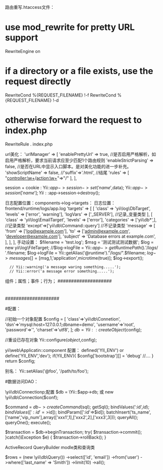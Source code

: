 路由重写.htaccess文件：
# use mod_rewrite for pretty URL support
RewriteEngine on
# if a directory or a file exists, use the request directly
RewriteCond %{REQUEST_FILENAME} !-f
RewriteCond %{REQUEST_FILENAME} !-d
# otherwise forward the request to index.php
RewriteRule . index.php

url美化：
'urlManager' => [
        'enablePrettyUrl' => true,  //是否启用严格解析，如启用严格解析，要求当前请求应至少匹配1个路由规则
	      'enableStrictParsing' => false, //是否在URL中显示入口脚本。是对美化功能的进一步补充。
        'showScriptName' => false,
        //'suffix'=>'.html',  //结尾
        'rules' => [
    				"<controller:\w+>/<action:\w+>"=>"<controller>/<action>"
        ],
],

session + cookie :
  Yii::$app->session->set('name',$data);
  Yii::$app->session['name'];
  Yii::$app->session->destroy();

日志配置位置：components->log->targets：
日志位置：frontend/runtime/logs/app.log
  'targets' => [
      [
          'class' => 'yii\log\DbTarget',
          'levels' => ['error', 'warning'],
          'logVars' => ['_SERVER'], //记录_变量类型
      ],
      [
          'class' => 'yii\log\EmailTarget',
          'levels' => ['error'],
          'categories' => ['yii\db\*',], //记录类型
          'except'=>['yii\db\Command::query'] //不记录类型
          'message' => [
             'from' => ['log@example.com'],
             'to' => ['admin@example.com', 'developer@example.com'],
             'subject' => 'Database errors at example.com',
          ],
      ],
  ],
  手动设置：
      $filename = 'test.log';
      $msg = '测试测试测试数据';
      $log = new yii\log\FileTarget;
      //$log->logFile = Yii::$app->getRuntimePath() . '/logs/'.$filename;
      $log->logFile = Yii::getAlias('@runtime')."/logs/".$filename;
      $log->messages[] = [$msg,1,'application',microtime(true)];
      $log->export();

      // Yii::warning('a message waring something.....');
      // Yii::error('a message error something.....');


组件；属性；事件；行为；
####################
#                  #
#                  #
#                  #
#                  #
#                  #
#                  #
####################


#配置：

//初始一个对象配置
$config = [
  'class'=>'yii\db\Connetion',
  'dsn'=>'mysql:host=127.0.0.1;dbname=demo',
  'username'=>'root',
  'password'=>'',
  'charset'=>'utf8',
];
$db = Yii::createObject($config);

//重设已存在对象
Yii::configure($object,$config);

yii\web\Applicatin::component 配置：
defined('YII_ENV') or define('YII_ENV','dev');
if(YII_ENV){
   $config['bootstrap'][] = 'debug'
   //....
}
return $config;

别名：
Yii::setAlias('@foo', '/path/to/foo');


#数据访问DAO：

\yii\db\Connectionp;配置
$db = \Yii::$app->db; 或 new \yii\db\Connection($conf);

$command = $db ->createCommand($sql);
  getSql();
  bindValues(':id',$id);
  bindValues([':id'=>$id]);
  bindParam([':id'=>$id]);
  batchInsert('ts_name',['name','vip_num'],array(['xxx1',1],['xxx2',2],['xxx3',3]));
  queryAll();
  queryOne();
  execute();

$transaction = $db->beginTransaction;
try{
    $transaction->commit();
}catch(\Exception $e) {
    $transaction->rollBack();
}

 ActiveRecord  QueryBuilder  modle类和查询类

 $rows = (new \yii\db\Query())
    ->select(['id', 'email'])
    ->from('user')
    ->where(['last_name' => 'Smith'])
    ->limit(10)
    ->all();